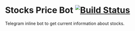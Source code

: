 # Stocks Price Bot [![Build Status](https://travis-ci.com/davidmarek/stocksbot.svg?branch=master)](https://travis-ci.com/davidmarek/stocksbot)

Telegram inline bot to get current information about stocks.
